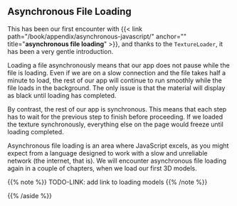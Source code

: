 
## Asynchronous File Loading

This has been our first encounter with {{< link path="/book/appendix/asynchronous-javascript/" anchor="" title="**asynchronous file loading**" >}}, and thanks to the `TextureLoader`, it has been a very gentle introduction.

Loading a file asynchronously means that our app does not pause while the file is loading. Even if we are on a slow connection and the file takes half a minute to load, the rest of our app will continue to run smoothly while the file loads in the background. The only issue is that the material will display as black until loading has completed.

By contrast, the rest of our app is synchronous. This means that each step has to wait for the previous step to finish
before proceeding. If we loaded the texture synchronously, everything else on the page would freeze until loading
completed.

Asynchronous file loading is an area where JavaScript excels, as you might expect from a language designed to work with a slow and unreliable network (the internet, that is). We will encounter asynchronous file loading again in a couple of chapters, when we load our first 3D models.

{{% note %}}
TODO-LINK: add link to loading models
{{% /note %}}

{{% /aside %}}